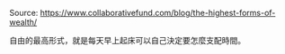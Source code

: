 Source: https://www.collaborativefund.com/blog/the-highest-forms-of-wealth/

自由的最高形式，就是每天早上起床可以自己決定要怎麼支配時間。

